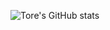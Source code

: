 ![Tore's GitHub stats](https://github-readme-stats.vercel.app/api?username=Tore09&show_icons=true&theme=radical)
